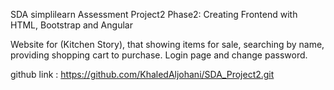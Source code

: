 SDA simplilearn Assessment Project2 
 Phase2: Creating Frontend with HTML, Bootstrap and Angular

Website for (Kitchen Story),  that showing items for sale, searching by name, providing shopping cart to purchase.
Login page and change password.

github link : https://github.com/KhaledAljohani/SDA_Project2.git
